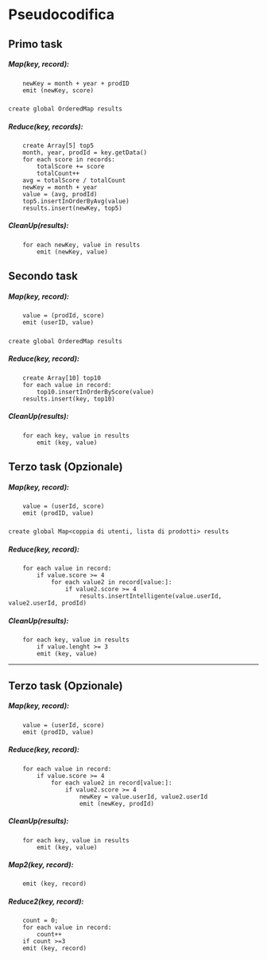 # Pseudocodifica
## Primo task
##### Map(key, record):
        newKey = month + year + prodID
        emit (newKey, score)
#####
    create global OrderedMap results
##### Reduce(key, records):
        create Array[5] top5
        month, year, prodId = key.getData()
        for each score in records:
            totalScore += score
            totalCount++
        avg = totalScore / totalCount
        newKey = month + year
        value = (avg, prodId)
        top5.insertInOrderByAvg(value)
        results.insert(newKey, top5)
##### CleanUp(results):
        for each newKey, value in results
            emit (newKey, value)
      
## Secondo task
##### Map(key, record):
        value = (prodId, score)
        emit (userID, value)
#####
    create global OrderedMap results
##### Reduce(key, record):
        create Array[10] top10
        for each value in record:
            top10.insertInOrderByScore(value)
        results.insert(key, top10)
##### CleanUp(results):
        for each key, value in results
            emit (key, value)

## Terzo task (Opzionale)
##### Map(key, record):
        value = (userId, score)
        emit (prodID, value)
#####
    create global Map<coppia di utenti, lista di prodotti> results
##### Reduce(key, record):
        for each value in record:
            if value.score >= 4
                for each value2 in record[value:]:
                    if value2.score >= 4
                        results.insertIntelligente(value.userId, value2.userId, prodId)
##### CleanUp(results):
        for each key, value in results
            if value.lenght >= 3
            emit (key, value)
___________________________________
## Terzo task (Opzionale)
##### Map(key, record):
        value = (userId, score)
        emit (prodID, value)
##### Reduce(key, record):
        for each value in record:
            if value.score >= 4
                for each value2 in record[value:]:
                    if value2.score >= 4
                        newKey = value.userId, value2.userId
                        emit (newKey, prodId)
##### CleanUp(results):
        for each key, value in results
            emit (key, value)
            
##### Map2(key, record):
        emit (key, record)
##### Reduce2(key, record):
        count = 0;
        for each value in record:
            count++
        if count >=3
        emit (key, record)
            